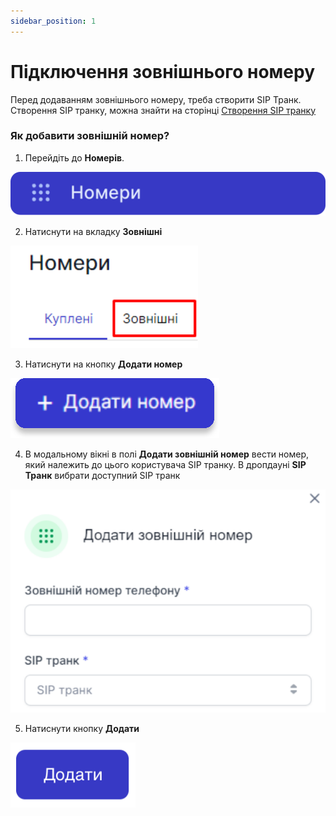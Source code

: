 ```yaml
---
sidebar_position: 1
---
```


# Підключення зовнішнього номеру

Перед додаванням зовнішнього номеру, треба створити SIP Транк. Створення SIP транку, можна знайти на сторінці [Створення SIP транку](../../sip-settings/sip-trunks/create-sip-trunk.md)

### Як добавити зовнішній номер?

1. Перейдіть до **Номерів**.

![](../../img/call-processing/i-numbers-4.svg)

2. Натиснути на вкладку **Зовнішні**

![](../../img/call-processing/tab-external-number.svg)

3. Натиснути на кнопку **Додати номер**

![](../../img/call-processing/button-add-external-number.svg)

4. В модальному вікні в полі **Додати зовнішній номер** вести номер, який належить до цього користувача SIP транку. В дропдауні **SIP Транк** вибрати доступний SIP транк

![](../../img/call-processing/modal-window-external-number.svg)

5. Натиснути кнопку **Додати**

![](../../img/black-list/add-button.svg)